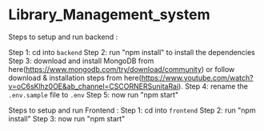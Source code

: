 # Library_Management_system
Steps to setup and run backend :

Step 1: cd into `backend`
Step 2: run "npm install" to install the dependencies
Step 3: download and install MongoDB from here(https://www.mongodb.com/try/download/community) or follow download & installation steps from here(https://www.youtube.com/watch?v=oC6sKlhz0OE&ab_channel=CSCORNERSunitaRai).
Step 4: rename the `.env.sample` file to `.env`
Step 5: now run "npm start"


Steps to setup and run Frontend :
Step 1: cd into `frontend`
Step 2: run "npm install"
Step 3: now run "npm start"
